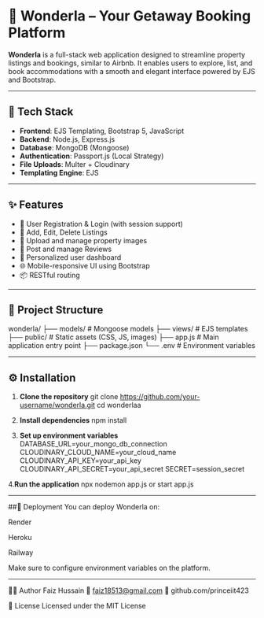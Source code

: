 # 🏡 Wonderla – Your Getaway Booking Platform

**Wonderla** is a full-stack web application designed to streamline property listings and bookings, similar to Airbnb. It enables users to explore, list, and book accommodations with a smooth and elegant interface powered by EJS and Bootstrap.

---

## 🔧 Tech Stack

- **Frontend**: EJS Templating, Bootstrap 5, JavaScript
- **Backend**: Node.js, Express.js
- **Database**: MongoDB (Mongoose)
- **Authentication**: Passport.js (Local Strategy)
- **File Uploads**: Multer + Cloudinary
- **Templating Engine**: EJS

---

## ✨ Features

- 📝 User Registration & Login (with session support)
- 📍 Add, Edit, Delete Listings
- 📸 Upload and manage property images
- 💬 Post and manage Reviews
- 🧑 Personalized user dashboard
- 🌐 Mobile-responsive UI using Bootstrap
- 📦 RESTful routing

---

## 📂 Project Structure

wonderla/ ├── models/ # Mongoose models
├── views/ # EJS templates 
├── public/ # Static assets (CSS, JS, images)
├── app.js # Main application entry point
├── package.json 
└── .env # Environment variables


---

## ⚙️ Installation

1. **Clone the repository**
git clone https://github.com/your-username/wonderla.git
cd wonderlaa

2. **Install dependencies**
npm install

3. **Set up environment variables**
DATABASE_URL=your_mongo_db_connection
CLOUDINARY_CLOUD_NAME=your_cloud_name
CLOUDINARY_API_KEY=your_api_key
CLOUDINARY_API_SECRET=your_api_secret
SECRET=session_secret

4.**Run the application**
npx nodemon app.js or start app.js

----------------------------------------------------------

##🚀 Deployment
You can deploy Wonderla on:

Render

Heroku

Railway

Make sure to configure environment variables on the platform.

-----------------------------------------------------------
🧑‍💻 Author
Faiz Hussain
📧 faiz18513@gmail.com
🔗 github.com/princeiit423

📄 License
Licensed under the MIT License
